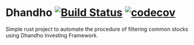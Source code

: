 # Dhandho [![Build Status](https://travis-ci.org/alxolr/dhandho.svg?branch=master)](https://travis-ci.org/alxolr/dhandho) [![codecov](https://codecov.io/gh/alxolr/dhandho/branch/master/graph/badge.svg?token=UMF0LDBSOJ)](https://codecov.io/gh/alxolr/dhandho)


Simple rust project to automate the procedure of filtering common stocks using Dhandho Investing Framework.
